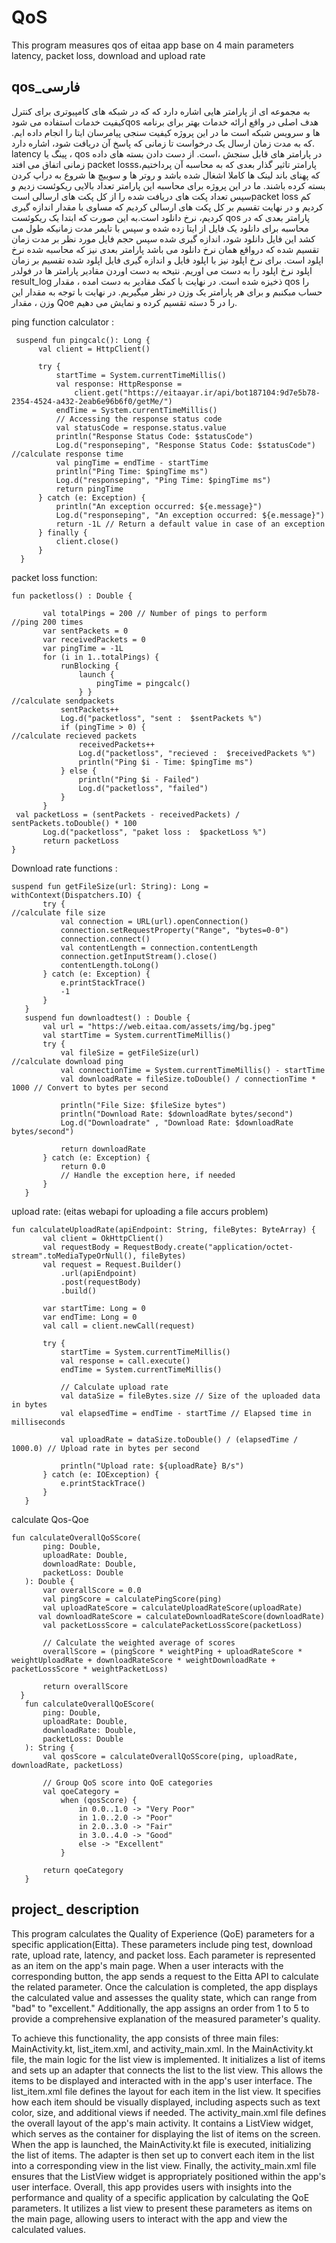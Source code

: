 # QoS
This program measures qos of eitaa app base on 4 main parameters latency, packet loss, download and upload rate
## qos_فارسی
  به مجموعه ای از پارامتر هایی اشاره دارد که که در شبکه های کامپیوتری برای کنترل کیفیت خدمات استفاده می شودqos 
  هدف اصلی در واقع ارائه خدمات بهتر برای برنامه ها و سرویس شبکه است
  ما در این پروژه کیفیت سنجی پیامرسان ایتا را انجام داده ایم. 
  که به مدت زمان ارسال یک درخواست تا زمانی که پاسخ آن دریافت شود، اشاره دارد. latency پینگ یا ،  qos در پارامتر های قابل سنجش 
  ،است. از دست دادن بسته های داده زمانی اتفاق می افتد packet losssپارامتر تاثیر گذار بعدی که به محاسبه آن پرداختیم، 
  که  پهنای باند لینک ها کاملا اشغال شده باشد و روتر ها و سوییچ ها شروع به دراپ کردن بسته کرده باشند.
  ما در این پروژه برای محاسبه این پارامتر تعداد بالایی ریکوئست زدیم و سپس تعداد پکت های دریافت شده را از کل پکت های ارسالی 
  استpacket loss کم کردیم و در نهایت تقسیم بر کل پکت های ارسالی کردیم که مساوی با مقدار 
  اندازه گیری کردیم، نرخ دانلود است.به این صورت که ابتدا یک ریکوئست qos پارامتر بعدی که در محاسبه 
  برای دانلود یک فایل از ایتا زده شده و سپس با تایمر مدت زمانیکه طول می کشد این فایل دانلود شود، اندازه گیری شده
  سپس حجم فایل مورد نظر بر مدت زمان تقسیم شده که درواقع همان نرخ دانلود می باشد
  پارامتر بعدی نیز که محاسبه شده نرخ اپلود است. برای نرخ اپلود نیز با اپلود فایل و اندازه گیری فایل اپلود شده تقسیم بر زمان اپلود نرخ اپلود را به دست می اوریم. نتیحه به دست اوردن مقادیر پارامتر ها در فولدر result_log  ذخیزه شده است. 
  در نهایت با کمک مقادیر به دست امده ، مقدار qos  را حساب مبکنبم و برای هر پارامتر یک وزن در نظر میگیریم. در نهایت با توجه به مقدار این وزن ، مقدار Qoe  را در 5 دسته تقسیم کرده و نمایش می دهیم. 
  
  ping function calculator : 
  ```
   suspend fun pingcalc(): Long {
        val client = HttpClient()

        try {
            startTime = System.currentTimeMillis()
            val response: HttpResponse =
                client.get("https://eitaayar.ir/api/bot187104:9d7e5b78-2354-4524-a432-2eab6e96b6f0/getMe/")
            endTime = System.currentTimeMillis()
            // Accessing the response status code
            val statusCode = response.status.value
            println("Response Status Code: $statusCode")
            Log.d("responseping", "Response Status Code: $statusCode")
//calculate response time 
            val pingTime = endTime - startTime
            println("Ping Time: $pingTime ms")
            Log.d("responseping", "Ping Time: $pingTime ms")
            return pingTime
        } catch (e: Exception) {
            println("An exception occurred: ${e.message}")
            Log.d("responseping", "An exception occurred: ${e.message}")
            return -1L // Return a default value in case of an exception
        } finally {
            client.close()
        }
    }
 ```
packet loss function: 
 ```
 fun packetloss() : Double {

        val totalPings = 200 // Number of pings to perform
//ping 200 times
        var sentPackets = 0
        var receivedPackets = 0
        var pingTime = -1L
        for (i in 1..totalPings) {
            runBlocking {
                launch {
                    pingTime = pingcalc()
                } }
//calculate sendpackets
            sentPackets++
            Log.d("packetloss", "sent :  $sentPackets %")
            if (pingTime > 0) {
//calculate recieved packets 
                receivedPackets++
                Log.d("packetloss", "recieved :  $receivedPackets %")
                println("Ping $i - Time: $pingTime ms")
            } else {
                println("Ping $i - Failed")
                Log.d("packetloss", "failed")
            }
        }
  val packetLoss = (sentPackets - receivedPackets) / sentPackets.toDouble() * 100
        Log.d("packetloss", "paket loss :  $packetLoss %")
        return packetLoss
}
 ```
Download rate functions : 
 ```
suspend fun getFileSize(url: String): Long = withContext(Dispatchers.IO) {
        try {
//calculate file size 
            val connection = URL(url).openConnection()
            connection.setRequestProperty("Range", "bytes=0-0")
            connection.connect()
            val contentLength = connection.contentLength
            connection.getInputStream().close()
            contentLength.toLong()
        } catch (e: Exception) {
            e.printStackTrace()
            -1
        }
    }
    suspend fun downloadtest() : Double {
        val url = "https://web.eitaa.com/assets/img/bg.jpeg"
        val startTime = System.currentTimeMillis()
        try {
            val fileSize = getFileSize(url)
//calculate download ping
            val connectionTime = System.currentTimeMillis() - startTime
            val downloadRate = fileSize.toDouble() / connectionTime * 1000 // Convert to bytes per second

            println("File Size: $fileSize bytes")
            println("Download Rate: $downloadRate bytes/second")
            Log.d("Downloadrate" , "Download Rate: $downloadRate bytes/second")

            return downloadRate
        } catch (e: Exception) {
            return 0.0
            // Handle the exception here, if needed
        }
    }
 ```
upload rate: (eitas webapi for uploading a file accurs problem) 
 ```
 fun calculateUploadRate(apiEndpoint: String, fileBytes: ByteArray) {
        val client = OkHttpClient()
        val requestBody = RequestBody.create("application/octet-stream".toMediaTypeOrNull(), fileBytes)
        val request = Request.Builder()
            .url(apiEndpoint)
            .post(requestBody)
            .build()

        var startTime: Long = 0
        var endTime: Long = 0
        val call = client.newCall(request)

        try {
            startTime = System.currentTimeMillis()
            val response = call.execute()
            endTime = System.currentTimeMillis()

            // Calculate upload rate
            val dataSize = fileBytes.size // Size of the uploaded data in bytes
            val elapsedTime = endTime - startTime // Elapsed time in milliseconds

            val uploadRate = dataSize.toDouble() / (elapsedTime / 1000.0) // Upload rate in bytes per second

            println("Upload rate: ${uploadRate} B/s")
        } catch (e: IOException) {
            e.printStackTrace()
        }
    }
 ```
calculate Qos-Qoe 
 ``` 
 fun calculateOverallQoSScore(
        ping: Double,
        uploadRate: Double,
        downloadRate: Double,
        packetLoss: Double
    ): Double {
        var overallScore = 0.0
        val pingScore = calculatePingScore(ping)
        val uploadRateScore = calculateUploadRateScore(uploadRate)
       val downloadRateScore = calculateDownloadRateScore(downloadRate)
        val packetLossScore = calculatePacketLossScore(packetLoss)

        // Calculate the weighted average of scores
        overallScore = (pingScore * weightPing + uploadRateScore * weightUploadRate + downloadRateScore * weightDownloadRate + packetLossScore * weightPacketLoss)

        return overallScore
   }
    fun calculateOverallQoEScore(
        ping: Double,
        uploadRate: Double,
        downloadRate: Double,
        packetLoss: Double
    ): String {
        val qosScore = calculateOverallQoSScore(ping, uploadRate, downloadRate, packetLoss)

        // Group QoS score into QoE categories
        val qoeCategory =
            when (qosScore) {
                in 0.0..1.0 -> "Very Poor"
                in 1.0..2.0 -> "Poor"
                in 2.0..3.0 -> "Fair"
                in 3.0..4.0 -> "Good"
                else -> "Excellent"
            }

        return qoeCategory
    }

```

 ## project_ description
This program calculates the Quality of Experience (QoE) parameters for a specific application(Eitta). These parameters include ping test, download rate, upload rate, latency, and packet loss. Each parameter is represented as an item on the app's main page. When a user interacts with the corresponding button, the app sends a request to the Eitta API to calculate the related parameter. Once the calculation is completed, the app displays the calculated value and assesses the quality state, which can range from "bad" to "excellent." Additionally, the app assigns an order from 1 to 5 to provide a comprehensive explanation of the measured parameter's quality.

To achieve this functionality, the app consists of three main files: MainActivity.kt, list_item.xml, and activity_main.xml. 
In the MainActivity.kt file, the main logic for the list view is implemented. It initializes a list of items and sets up an adapter that connects the list to the list view. This allows the items to be displayed and interacted with in the app's user interface.
The list_item.xml file defines the layout for each item in the list view. It specifies how each item should be visually displayed, including aspects such as text color, size, and additional views if needed.
The activity_main.xml file defines the overall layout of the app's main activity. It contains a ListView widget, which serves as the container for displaying the list of items on the screen.
When the app is launched, the MainActivity.kt file is executed, initializing the list of items. The adapter is then set up to convert each item in the list into a corresponding view in the list view. Finally, the activity_main.xml file ensures that the ListView widget is appropriately positioned within the app's user interface.
Overall, this app provides users with insights into the performance and quality of a specific application by calculating the QoE parameters. It utilizes a list view to present these parameters as items on the main page, allowing users to interact with the app and view the calculated values.
